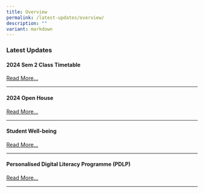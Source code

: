 ```yaml
---
title: Overview
permalink: /latest-updates/overview/
description: ""
variant: markdown
---
```

### Latest Updates

#### 2024 Sem 2 Class Timetable
[Read More...](https://staging.d1wp5xkpm2dbnc.amplifyapp.com/latest-updates/2024-sem1-class-timetable/)

* * *


#### 2024 Open House
[Read More...](https://staging-lite.d2tm5g4gec1mxk.amplifyapp.com/2024-open-house/)

* * *



#### Student Well-being

[Read More...](https://staging.d1wp5xkpm2dbnc.amplifyapp.com/co-curriculum/student-well-being/overview/)

* * *

#### Personalised Digital Literacy Programme (PDLP)

[Read More...](https://staging.d1wp5xkpm2dbnc.amplifyapp.com/parents/pdlp/overview/)


* * *